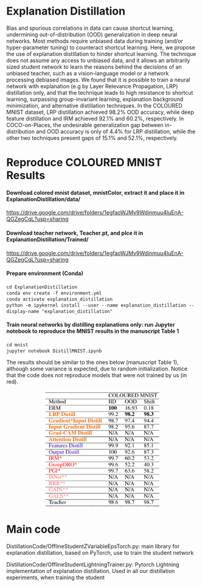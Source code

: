 # Explanation Distillation

Bias and spurious correlations in data can cause shortcut learning, undermining out-of-distribution (OOD) generalization in deep neural networks. Most methods require unbiased data during training (and/or hyper-parameter tuning) to counteract shortcut learning. Here, we propose the use of explanation distillation to hinder shortcut learning. The technique does not assume any access to unbiased data, and it allows an arbitrarily sized student network to learn the reasons behind the decisions of an unbiased teacher, such as a vision-language model or a network  processing debiased images. We found that it is possible to train a neural network with explanation (e.g by Layer Relevance Propagation, LRP) distillation only, and that the technique leads to high resistance to shortcut learning, surpassing group-invariant learning, explanation background minimization, and alternative distillation techniques. In the COLOURED MNIST dataset, LRP distillation achieved 98.2% OOD accuracy, while deep feature distillation and IRM achieved 92.1% and 60.2%, respectively. In COCO-on-Places, the undesirable generalization gap between in-distribution and OOD accuracy is only of 4.4% for LRP distillation, while the other two techniques present gaps of 15.1% and 52.1%, respectively.


# Reproduce COLOURED MNIST Results

#### Download colored mnist dataset, mnistColor, extract it and place it in ExplanationDistillation/data/

https://drive.google.com/drive/folders/1egfaoWJMv9Wdinmuu4luEnA-QGZegCqL?usp=sharing

#### Download teacher network, Teacher.pt, and plce it in ExplanationDistillation/Trained/

https://drive.google.com/drive/folders/1egfaoWJMv9Wdinmuu4luEnA-QGZegCqL?usp=sharing

#### Prepare environment (Conda)
```
cd ExplanationDistillation
conda env create -f environment.yml
conda activate explanation_distillation
python -m ipykernel install --user --name explanation_distillation --display-name "explanation_distillation"
```

#### Train neural networks by distilling explanations only: run Jupyter notebook to reproduce the MNIST results in the manuscript Table 1
```
cd mnist
jupyter notebook DistillMNIST.ipynb
```
 
The results should be similar to the ones below (manuscript Table 1), although some variance is expected, due to random initialization. Notice that the code does not reproduce models that were not trained by us (in red).

<p align="center">
  <img src="etc/results.png" alt="MNIST results" width="300">
</p>


# Main code

DistillationCode/OfflineStudentZVariableEpsTorch.py: main library for explanation distillation, based on PyTorch, use to train the student network

DistillationCode/OfflineStudentLightningTrainer.py: Pytorch Lightning implementation of explanation distillation. Used in all our distillation experiments, when training the student